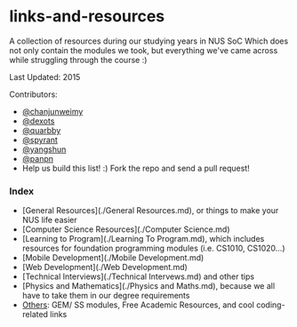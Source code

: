 # links-and-resources
A collection of resources during our studying years in NUS SoC
Which does not only contain the modules we took, but everything we've came across while struggling through the course :)

Last Updated: 2015

Contributors:
* [@chanjunweimy](https://github.com/chanjunweimy)
* [@dexots](https://github.com/dexots)
* [@quarbby](https://github.com/quarbby)
* [@spyrant](https://github.com/spyrant)
* [@yangshun](https://github.com/yangshun)
* [@panpn](https://github.com/panpn)
* Help us build this list! :) Fork the repo and send a pull request!

### Index
* [General Resources](./General Resources.md), or things to make your NUS life easier
* [Computer Science Resources](./Computer Science.md)
* [Learning to Program](./Learning To Program.md), which includes resources for foundation programming modules (i.e. CS1010, CS1020...)
* [Mobile Development](./Mobile Development.md)
* [Web Development](./Web Development.md)
* [Technical Interviews](./Technical Intervews.md) and other tips
* [Physics and Mathematics](./Physics and Maths.md), because we all have to take them in our degree requirements
* [Others](./Others.md): GEM/ SS modules, Free Academic Resources, and cool coding-related links










